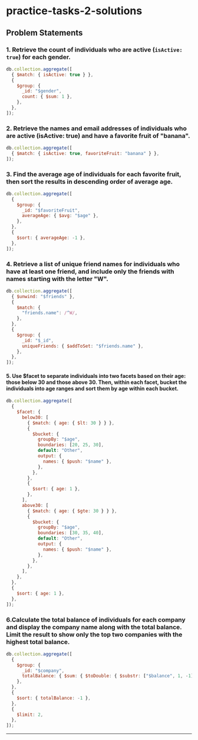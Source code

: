 # practice-tasks-2-solutions

## Problem Statements

### 1. Retrieve the count of individuals who are active (`isActive: true`) for each gender.

```javascript
db.collection.aggregate([
  { $match: { isActive: true } },
  {
    $group: {
      _id: "$gender",
      count: { $sum: 1 },
    },
  },
]);
```

### 2. Retrieve the names and email addresses of individuals who are active (isActive: true) and have a favorite fruit of "banana".

```javascript
db.collection.aggregate([
  { $match: { isActive: true, favoriteFruit: "banana" } },
]);
```

### 3. Find the average age of individuals for each favorite fruit, then sort the results in descending order of average age.

```javascript
db.collection.aggregate([
  {
    $group: {
      _id: "$favoriteFruit",
      averageAge: { $avg: "$age" },
    },
  },
  {
    $sort: { averageAge: -1 },
  },
]);
```

### 4. Retrieve a list of unique friend names for individuals who have at least one friend, and include only the friends with names starting with the letter "W".

```javascript
db.collection.aggregate([
  { $unwind: "$friends" },
  {
    $match: {
      "friends.name": /^W/,
    },
  },
  {
    $group: {
      _id: "$_id",
      uniqueFriends: { $addToSet: "$friends.name" },
    },
  },
]);
```

#### 5. Use $facet to separate individuals into two facets based on their age: those below 30 and those above 30. Then, within each facet, bucket the individuals into age ranges and sort them by age within each bucket.

```javascript
db.collection.aggregate([
  {
    $facet: {
      below30: [
        { $match: { age: { $lt: 30 } } },
        {
          $bucket: {
            groupBy: "$age",
            boundaries: [20, 25, 30],
            default: "Other",
            output: {
              names: { $push: "$name" },
            },
          },
        },
        {
          $sort: { age: 1 },
        },
      ],
      above30: [
        { $match: { age: { $gte: 30 } } },
        {
          $bucket: {
            groupBy: "$age",
            boundaries: [30, 35, 40],
            default: "Other",
            output: {
              names: { $push: "$name" },
            },
          },
        },
      ],
    },
  },
  {
    $sort: { age: 1 },
  },
]);
```

### 6.Calculate the total balance of individuals for each company and display the company name along with the total balance. Limit the result to show only the top two companies with the highest total balance.

```javascript
db.collection.aggregate([
  {
    $group: {
      _id: "$company",
      totalBalance: { $sum: { $toDouble: { $substr: ["$balance", 1, -1] } } },
    },
  },
  {
    $sort: { totalBalance: -1 },
  },
  {
    $limit: 2,
  },
]);
```

---

